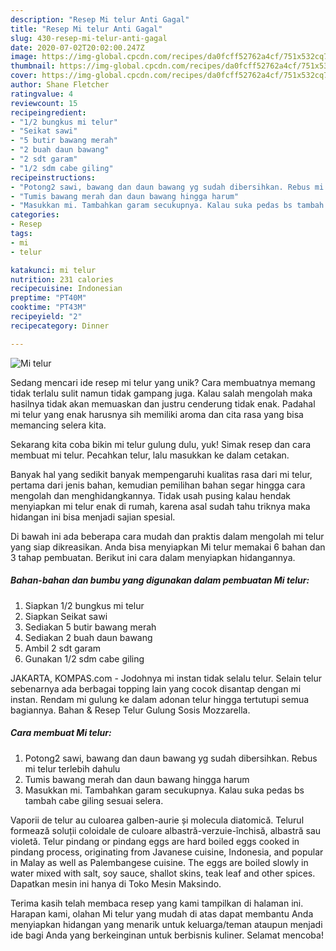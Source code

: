 ```yaml
---
description: "Resep Mi telur Anti Gagal"
title: "Resep Mi telur Anti Gagal"
slug: 430-resep-mi-telur-anti-gagal
date: 2020-07-02T20:02:00.247Z
image: https://img-global.cpcdn.com/recipes/da0fcff52762a4cf/751x532cq70/mi-telur-foto-resep-utama.jpg
thumbnail: https://img-global.cpcdn.com/recipes/da0fcff52762a4cf/751x532cq70/mi-telur-foto-resep-utama.jpg
cover: https://img-global.cpcdn.com/recipes/da0fcff52762a4cf/751x532cq70/mi-telur-foto-resep-utama.jpg
author: Shane Fletcher
ratingvalue: 4
reviewcount: 15
recipeingredient:
- "1/2 bungkus mi telur"
- "Seikat sawi"
- "5 butir bawang merah"
- "2 buah daun bawang"
- "2 sdt garam"
- "1/2 sdm cabe giling"
recipeinstructions:
- "Potong2 sawi, bawang dan daun bawang yg sudah dibersihkan. Rebus mi telur terlebih dahulu"
- "Tumis bawang merah dan daun bawang hingga harum"
- "Masukkan mi. Tambahkan garam secukupnya. Kalau suka pedas bs tambah cabe giling sesuai selera."
categories:
- Resep
tags:
- mi
- telur

katakunci: mi telur 
nutrition: 231 calories
recipecuisine: Indonesian
preptime: "PT40M"
cooktime: "PT43M"
recipeyield: "2"
recipecategory: Dinner

---
```



![Mi telur](https://img-global.cpcdn.com/recipes/da0fcff52762a4cf/751x532cq70/mi-telur-foto-resep-utama.jpg)

Sedang mencari ide resep mi telur yang unik? Cara membuatnya memang tidak terlalu sulit namun tidak gampang juga. Kalau salah mengolah maka hasilnya tidak akan memuaskan dan justru cenderung tidak enak. Padahal mi telur yang enak harusnya sih memiliki aroma dan cita rasa yang bisa memancing selera kita.

Sekarang kita coba bikin mi telur gulung dulu, yuk! Simak resep dan cara membuat mi telur. Pecahkan telur, lalu masukkan ke dalam cetakan.

Banyak hal yang sedikit banyak mempengaruhi kualitas rasa dari mi telur, pertama dari jenis bahan, kemudian pemilihan bahan segar hingga cara mengolah dan menghidangkannya. Tidak usah pusing kalau hendak menyiapkan mi telur enak di rumah, karena asal sudah tahu triknya maka hidangan ini bisa menjadi sajian spesial.


Di bawah ini ada beberapa cara mudah dan praktis dalam mengolah mi telur yang siap dikreasikan. Anda bisa menyiapkan Mi telur memakai 6 bahan dan 3 tahap pembuatan. Berikut ini cara dalam menyiapkan hidangannya.

<!--inarticleads1-->

##### Bahan-bahan dan bumbu yang digunakan dalam pembuatan Mi telur:

1. Siapkan 1/2 bungkus mi telur
1. Siapkan Seikat sawi
1. Sediakan 5 butir bawang merah
1. Sediakan 2 buah daun bawang
1. Ambil 2 sdt garam
1. Gunakan 1/2 sdm cabe giling


JAKARTA, KOMPAS.com - Jodohnya mi instan tidak selalu telur. Selain telur sebenarnya ada berbagai topping lain yang cocok disantap dengan mi instan. Rendam mi gulung ke dalam adonan telur hingga tertutupi semua bagiannya. Bahan &amp; Resep Telur Gulung Sosis Mozzarella. 

<!--inarticleads2-->

##### Cara membuat Mi telur:

1. Potong2 sawi, bawang dan daun bawang yg sudah dibersihkan. Rebus mi telur terlebih dahulu
1. Tumis bawang merah dan daun bawang hingga harum
1. Masukkan mi. Tambahkan garam secukupnya. Kalau suka pedas bs tambah cabe giling sesuai selera.


Vaporii de telur au culoarea galben-aurie și molecula diatomică. Telurul formează soluții coloidale de culoare albastră-verzuie-închisă, albastră sau violetă. Telur pindang or pindang eggs are hard boiled eggs cooked in pindang process, originating from Javanese cuisine, Indonesia, and popular in Malay as well as Palembangese cuisine. The eggs are boiled slowly in water mixed with salt, soy sauce, shallot skins, teak leaf and other spices. Dapatkan mesin ini hanya di Toko Mesin Maksindo. 

Terima kasih telah membaca resep yang kami tampilkan di halaman ini. Harapan kami, olahan Mi telur yang mudah di atas dapat membantu Anda menyiapkan hidangan yang menarik untuk keluarga/teman ataupun menjadi ide bagi Anda yang berkeinginan untuk berbisnis kuliner. Selamat mencoba!
